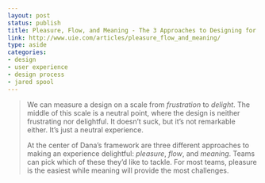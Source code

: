 ```yaml
---
layout: post
status: publish
title: Pleasure, Flow, and Meaning - The 3 Approaches to Designing for Delight
link: http://www.uie.com/articles/pleasure_flow_and_meaning/
type: aside
categories:
- design
- user experience
- design process
- jared spool
---
```


> We can measure a design on a scale from *frustration* to *delight*. The middle of this scale is a neutral point, where the design is neither frustrating nor delightful. It doesn’t suck, but it’s not remarkable either. It’s just a neutral experience.
>
> At the center of Dana’s framework are three different approaches to making an experience delightful: *pleasure*, *flow*, and *meaning*. Teams can pick which of these they’d like to tackle. For most teams, pleasure is the easiest while meaning will provide the most challenges.
